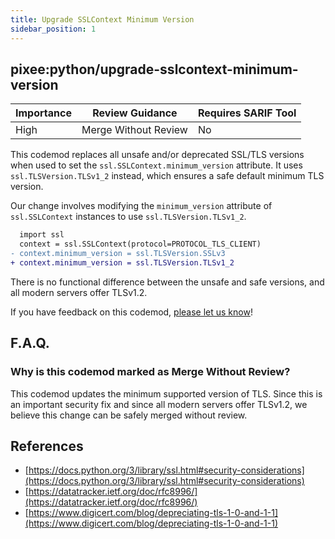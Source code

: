 ```yaml
---
title: Upgrade SSLContext Minimum Version
sidebar_position: 1
---
```


## pixee:python/upgrade-sslcontext-minimum-version

| Importance | Review Guidance      | Requires SARIF Tool |
|------------|----------------------|---------------------|
| High     | Merge Without Review | No                  |

This codemod replaces all unsafe and/or deprecated SSL/TLS versions when used
to set the `ssl.SSLContext.minimum_version` attribute. It uses
`ssl.TLSVersion.TLSv1_2` instead, which ensures a safe default minimum TLS
version.

Our change involves modifying the `minimum_version` attribute of
`ssl.SSLContext` instances to use `ssl.TLSVersion.TLSv1_2`.

```diff
  import ssl
  context = ssl.SSLContext(protocol=PROTOCOL_TLS_CLIENT)
- context.minimum_version = ssl.TLSVersion.SSLv3
+ context.minimum_version = ssl.TLSVersion.TLSv1_2
```

There is no functional difference between the unsafe and safe versions, and all modern servers offer TLSv1.2.

If you have feedback on this codemod, [please let us know](mailto:feedback@pixee.ai)!

## F.A.Q. 

### Why is this codemod marked as Merge Without Review?

This codemod updates the minimum supported version of TLS. Since this is an
important security fix and since all modern servers offer TLSv1.2, we believe
this change can be safely merged without review.

## References

* [https://docs.python.org/3/library/ssl.html#security-considerations](https://docs.python.org/3/library/ssl.html#security-considerations)
* [https://datatracker.ietf.org/doc/rfc8996/](https://datatracker.ietf.org/doc/rfc8996/)
* [https://www.digicert.com/blog/depreciating-tls-1-0-and-1-1](https://www.digicert.com/blog/depreciating-tls-1-0-and-1-1)
